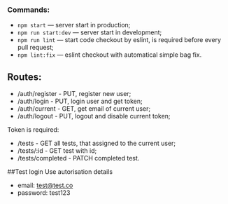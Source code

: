 ### Commands:

- `npm start` &mdash; server start in production;
- `npm run start:dev` &mdash; server start in development;
- `npm run lint` &mdash; start code checkout by eslint, is required before every pull request;
- `npm lint:fix` &mdash; eslint checkout with automatical simple bag fix.

## Routes:

- /auth/register - PUT, register new user;
- /auth/login - PUT, login user and get token;
- /auth/current - GET, get email of current user;
- /auth/logout - PUT, logout and disable current token;

Token is required:
- /tests - GET all tests, that assigned to the current user;
- /tests/:id - GET test with id;
- /tests/completed - PATCH completed test.

##Test login
Use autorisation details
- email: test@test.co
- password: test123
